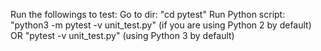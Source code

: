 Run the followings to test:
Go to dir:
"cd pytest"
Run Python script:
"python3 -m pytest -v unit_test.py" (if you are using Python 2 by default) OR "pytest -v unit_test.py" (using Python 3 by default)

